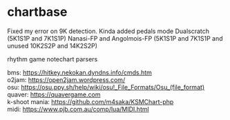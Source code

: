 # chartbase
Fixed my error on 9K detection.
Kinda added pedals mode
Dualscratch (5K1S1P and 7K1S1P)
Nanasi-FP and Angolmois-FP (5K1S1P and 7K1S1P and unused 10K2S2P and 14K2S2P)

rhythm game notechart parsers  

bms: https://hitkey.nekokan.dyndns.info/cmds.htm  
o2jam: https://open2jam.wordpress.com/  
osu: https://osu.ppy.sh/help/wiki/osu!_File_Formats/Osu_(file_format)  
quaver: https://quavergame.com  
k-shoot mania: https://github.com/m4saka/KSMChart-php  
midi: https://www.pjb.com.au/comp/lua/MIDI.html 

